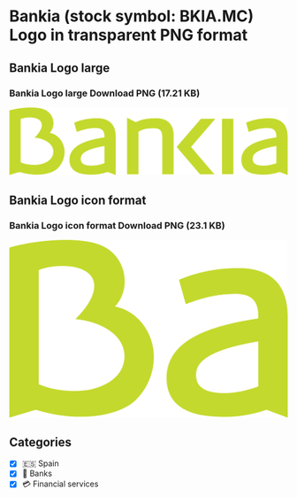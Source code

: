 # Bankia (stock symbol: BKIA.MC) Logo in transparent PNG format

## Bankia Logo large

### Bankia Logo large Download PNG (17.21 KB)

![Bankia Logo large Download PNG (17.21 KB)](/img/orig/BKIA.MC_BIG-10504a76.png)

## Bankia Logo icon format

### Bankia Logo icon format Download PNG (23.1 KB)

![Bankia Logo icon format Download PNG (23.1 KB)](/img/orig/BKIA.MC-8d963ffb.png)



## Categories
- [x] 🇪🇸 Spain
- [x] 🏦 Banks
- [x] 💳 Financial services
